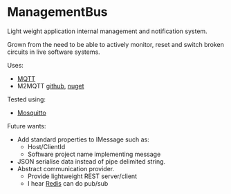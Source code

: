ManagementBus
==========
Light weight application internal management and notification system.

Grown from the need to be able to actively monitor, reset and switch broken circuits in live software systems.

Uses:
* [MQTT](http://mqtt.org/)
* M2MQTT [github](https://github.com/Hades32/m2mqtt), [nuget](https://www.nuget.org/packages/M2Mqtt/)

Tested using:
* [Mosquitto](http://mosquitto.org/)


Future wants:
* Add standard properties to IMessage such as:
  * Host/ClientId
  * Software project name implementing message
* JSON serialise data instead of pipe delimited string.
* Abstract communication provider.
  * Provide lightweight REST server/client
  * I hear [Redis](http://redis.io/) can do pub/sub